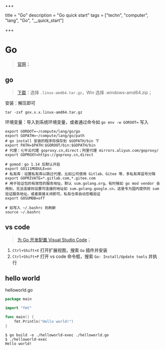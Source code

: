 

+++

title = "Go"
description = "Go quick start"
tags = ["techn", "computer", "lang", "Go", "__quick_start"]

+++



# Go

> [官网](https://go.dev/)；



## go

> [下载](https://go.dev/dl/)：选择 `.linux-amd64.tar.gz`，Win 选择 .windows-amd64.zip；

安装：解压即可

```shell
tar -zxf gox.x.x.linux-amd64.tar.gz
```

环境变量：导入到系统环境变量，或者通过命令如 `go env -w GOROOT=` 写入

```shell
export GOROOT=~/compute/lang/go/go
export GOPATH=~/compute/lang/go/path
# go install 安装的程序将保存到 $GOPATH/bin 下
export PATH=$PATH:$GOROOT/bin:$GOPATH/bin
# 代理：七牛云代理 goproxy.cn,direct；阿里代理 mirrors.aliyun.com/goproxy/
export GOPROXY=https://goproxy.cn,direct

# gomod：go 1.14 后默认开启
export GO111MODULE=on
# 私有库：设置私有库以跳过代理，比如公司使用 Gitlab、Gitee 等，多私有库逗号分隔
export GOPRIVATE=*.gitlab.com,*.gitee.com
# 用于验证包的有效性的服务地址，默认 sum.golang.org。有时候如 go mod vendor 会用到，无法连接则设置可连接的地址如 sum.golang.google.cn，这是专为国内提供的 sum 验证服务地址，或者直接关闭即可。私有仓库自动忽略验证
export GOSUMDB=off

# 如写入 ~/.bashrc 则刷新
source ~/.bashrc
```



## vs code

> [为 Go 开发配置 Visual Studio Code](https://learn.microsoft.com/zh-cn/azure/developer/go/configure-visual-studio-code)；

1. `Ctrl+Shift+X` 打开扩展视图，搜索 `Go` 插件并安装
2. `Ctrl+Shift+P` 打开 vs code 命令框，搜索 `Go: Install/Update tools` 并执行



## hello world

helloworld.go

```go
package main

import "fmt"

func main() {
	fmt.Println("Hello world!")
}
```

```shell
$ go build -o ./helloworld-exec ./helloworld.go
$ ./helloworld-exec
Hello world!
```

